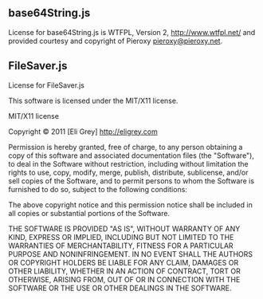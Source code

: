 ## base64String.js
License for base64String.js is WTFPL, Version 2, http://www.wtfpl.net/ and provided courtesy and copyright of Pieroxy <pieroxy@pieroxy.net>.


## FileSaver.js

License for FileSaver.js

This software is licensed under the MIT/X11 license.

MIT/X11 license

Copyright &copy; 2011 [Eli Grey] http://eligrey.com

Permission is hereby granted, free of charge, to any person
obtaining a copy of this software and associated documentation
files (the "Software"), to deal in the Software without
restriction, including without limitation the rights to use,
copy, modify, merge, publish, distribute, sublicense, and/or sell
copies of the Software, and to permit persons to whom the
Software is furnished to do so, subject to the following
conditions:

The above copyright notice and this permission notice shall be
included in all copies or substantial portions of the Software.

THE SOFTWARE IS PROVIDED "AS IS", WITHOUT WARRANTY OF ANY KIND,
EXPRESS OR IMPLIED, INCLUDING BUT NOT LIMITED TO THE WARRANTIES
OF MERCHANTABILITY, FITNESS FOR A PARTICULAR PURPOSE AND
NONINFRINGEMENT. IN NO EVENT SHALL THE AUTHORS OR COPYRIGHT
HOLDERS BE LIABLE FOR ANY CLAIM, DAMAGES OR OTHER LIABILITY,
WHETHER IN AN ACTION OF CONTRACT, TORT OR OTHERWISE, ARISING
FROM, OUT OF OR IN CONNECTION WITH THE SOFTWARE OR THE USE OR
OTHER DEALINGS IN THE SOFTWARE.